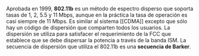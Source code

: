 Aprobada en 1999, **802.11b** es un método de espectro disperso que soporta tasas de 1, 2, 5.5 y 11 Mbps, aunque en la práctica la tasa de operación es casi siempre de 11 Mbps. Es similar al sistema [[CDMA]] excepto que sólo hay un código de dispersión que comparten todos los usuarios. La dispersión se utiliza para satisfacer el requerimiento de la FCC que establece que se debe dispersar la potencia a través de la banda ISM. La secuencia de dispersión que utiliza el 802.11b es una **secuencia de Barker**.